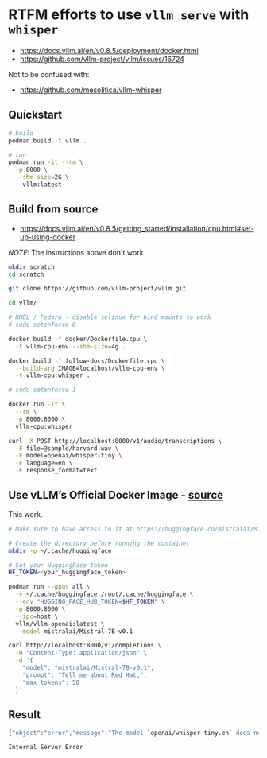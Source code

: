 # RTFM efforts to use `vllm serve` with `whisper`

- https://docs.vllm.ai/en/v0.8.5/deployment/docker.html
- https://github.com/vllm-project/vllm/issues/16724

Not to be confused with:

- https://github.com/mesolitica/vllm-whisper

## Quickstart

```sh
# build
podman build -t vllm .

# run
podman run -it --rm \
  -p 8000 \
  --shm-size=2G \
    vllm:latest
```

## Build from source

- <https://docs.vllm.ai/en/v0.8.5/getting_started/installation/cpu.html#set-up-using-docker>

*NOTE*: The instructions above don't work

```sh
mkdir scratch
cd scratch

git clone https://github.com/vllm-project/vllm.git

cd vllm/

# RHEL / Fedora - disable selinux for bind mounts to work
# sudo setenforce 0

docker build -f docker/Dockerfile.cpu \
  -t vllm-cpu-env --shm-size=4g .
```

```sh
docker build -f follow-docs/Dockerfile.cpu \
  --build-arg IMAGE=localhost/vllm-cpu-env \
  -t vllm-cpu:whisper .

# sudo setenforce 1

docker run -it \
  --rm \
  -p 8000:8000 \
  vllm-cpu:whisper
```

```sh
curl -X POST http://localhost:8000/v1/audio/transcriptions \
  -F file=@sample/harvard.wav \
  -F model=openai/whisper-tiny \
  -F language=en \
  -F response_format=text
```

## Use vLLM’s Official Docker Image - [source](https://docs.vllm.ai/en/latest/deployment/docker.html#deployment-docker-pre-built-image)

This work.

```bash
# Make sure to have access to it at https://huggingface.co/mistralai/Mistral-7B-v0.1.

# Create the directory before running the container
mkdir -p ~/.cache/huggingface

# Set your HuggingFace token
HF_TOKEN=<your_huggingface_token>

podman run --gpus all \
  -v ~/.cache/huggingface:/root/.cache/huggingface \
  --env "HUGGING_FACE_HUB_TOKEN=$HF_TOKEN" \
  -p 8000:8000 \
  --ipc=host \
  vllm/vllm-openai:latest \
  --model mistralai/Mistral-7B-v0.1
```

```bash
curl http://localhost:8000/v1/completions \
  -H "Content-Type: application/json" \
  -d '{
    "model": "mistralai/Mistral-7B-v0.1",
    "prompt": "Tell me about Red Hat,",
    "max_tokens": 50
  }'
```

## Result

```sh
{"object":"error","message":"The model `openai/whisper-tiny.en` does not exist.","type":"NotFoundError","param":null,"code":404}
```

```sh
Internal Server Error
```
